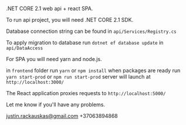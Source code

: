 .NET CORE 2.1 web api + react SPA.

To run api project, you will need .NET CORE 2.1 SDK.

Database connection string can be found in `api/Services/Registry.cs`

To apply migration to database run `dotnet ef database update` in `api/DataAccess`

For SPA you will need yarn and node.js.

in `frontend` folder run `yarn` or `npm install` when packages are ready run `yarn start-prod` or `npm run start-prod` server will launch at `http://localhost:3000/`

The React application proxies requests to `http://localhost:5000/`

Let me know if you'll have any problems.

justin.rackauskas@gmail.com
+37063894868